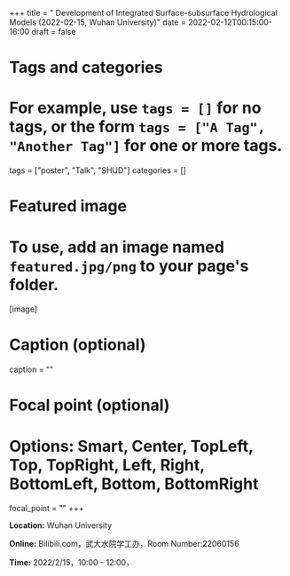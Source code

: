 +++
title = " Development of Integrated Surface-subsurface Hydrological Models (2022-02-15, Wuhan University)"
date = 2022-02-12T00:15:00-16:00
draft = false

# Tags and categories
# For example, use `tags = []` for no tags, or the form `tags = ["A Tag", "Another Tag"]` for one or more tags.
tags = ["poster", "Talk", "SHUD"]
categories = []

# Featured image
# To use, add an image named `featured.jpg/png` to your page's folder.
[image]
  # Caption (optional)
  caption = ""

  # Focal point (optional)
  # Options: Smart, Center, TopLeft, Top, TopRight, Left, Right, BottomLeft, Bottom, BottomRight
  focal_point = ""
+++


**Location:** Wuhan University

**Online:** Bilibili.com，武大水院学工办，Room Number:22060156

**Time:** 2022/2/15，10:00 - 12:00，
